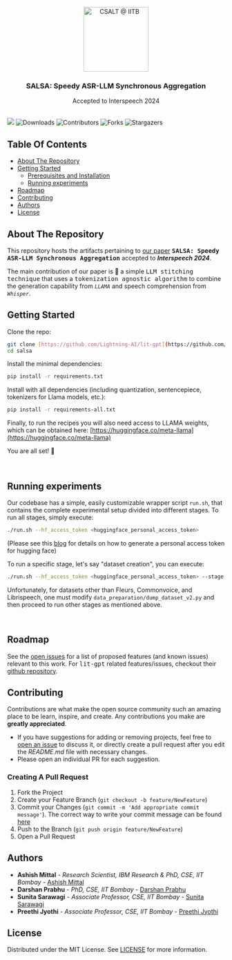 <p align="center">
  <a href="https://github.com/csalt-research">
    <img src="https://avatars.githubusercontent.com/u/43694569?s=200&v=4" alt="CSALT @ IITB" width="150" height="150">
  </a>
  <h3 align="center">SALSA: Speedy ASR-LLM Synchronous Aggregation</h3>
  <p align="center"> Accepted to Interspeech 2024
    <br/>
    <br/>
  </p>
</p>
  
<a href="#"> <img src="https://img.shields.io/badge/PDF-Arxiv-teal"></a> ![Downloads](https://img.shields.io/github/downloads/csalt-research/salsa/total.svg) ![Contributors](https://img.shields.io/github/contributors/csalt-research/salsa?color=dark-green) ![Forks](https://img.shields.io/github/forks/csalt-research/salsa?style=social) ![Stargazers](https://img.shields.io/github/stars/csalt-research/salsa?style=social) 

## Table Of Contents

* [About The Repository](#about-the-repository)
* [Getting Started](#getting-started)
  * [Prerequisites and Installation](#getting-started)
  * [Running experiments](#running-experiments)
* [Roadmap](#roadmap)
* [Contributing](#contributing)
* [Authors](#authors)
* [License](#license)
<!-- * [Citation](#citation) -->

## About The Repository

This repository hosts the artifacts pertaining to [our paper](#) **<samp>SALSA: Speedy ASR-LLM Synchronous Aggregation</samp>** accepted to ***Interspeech 2024***.

The main contribution of our paper is :mag_right: a simple <samp>LLM stitching technique</samp> that uses a <samp>tokenization agnostic algorithm</samp> to combine the generation capability from *`LLAMA`* and speech comprehension from *`Whisper`*.


## Getting Started

Clone the repo:

```bash
git clone [https://github.com/Lightning-AI/lit-gpt](https://github.com/csalt-research/salsa)
cd salsa
```

Install the minimal dependencies:

```bash
pip install -r requirements.txt
```

Install with all dependencies (including quantization, sentencepiece, tokenizers for Llama models, etc.):

```bash
pip install -r requirements-all.txt
```

Finally, to run the recipes you will also need access to LLAMA weights, which can be obtained here: [https://huggingface.co/meta-llama](https://huggingface.co/meta-llama)


You are all set! 🎉

&nbsp;


## Running experiments

Our codebase has a simple, easily customizable wrapper script `run.sh`, that contains the complete experimental setup divided into different stages. To run all stages, simply execute: 

```bash
./run.sh --hf_access_token <huggingface_personal_access_token>
```

(Please see this [blog]([tutorials/finetune_adapter.md](https://huggingface.co/docs/hub/en/security-tokens)) for details on how to generate a personal access token for hugging face)

To run a specific stage, let's say "dataset creation", you can execute:

```bash
./run.sh --hf_access_token <huggingface_personal_access_token> --stage 1 --stop_stage 1
```

Unfortunately, for datasets other than Fleurs, Commonvoice, and Librispeech, one must modify `data_preparation/dump_dataset_v2.py` and then proceed to run other stages as mentioned above.

&nbsp;

## Roadmap

See the [open issues](https://github.com/csalt-research/salsa/issues) for a list of proposed features (and known issues) relevant to this work. For <samp>lit-gpt</samp> related features/issues, checkout their [github repository](https://github.com/Lightning-AI/litgpt).

## Contributing

Contributions are what make the open source community such an amazing place to be learn, inspire, and create. Any contributions you make are **greatly appreciated**.
* If you have suggestions for adding or removing projects, feel free to [open an issue](https://github.com/csalt-research/salsa/issues/new) to discuss it, or directly create a pull request after you edit the *README.md* file with necessary changes.
* Please open an individual PR for each suggestion.

### Creating A Pull Request

1. Fork the Project
2. Create your Feature Branch (`git checkout -b feature/NewFeature`)
3. Commit your Changes (`git commit -m 'Add appropriate commit message'`). The correct way to write your commit message can be found [here](https://www.conventionalcommits.org/en/v1.0.0/)
4. Push to the Branch (`git push origin feature/NewFeature`)
5. Open a Pull Request

## Authors

* **Ashish Mittal** - *Research Scientist, IBM Research & PhD, CSE, IIT Bombay* - [Ashish Mittal](https://www.linkedin.com/in/ashish-mittal-6720663a/)
* **Darshan Prabhu** - *PhD, CSE, IIT Bombay* - [Darshan Prabhu](https://www.linkedin.com/in/darshan-prabhu/)
* **Sunita Sarawagi** - *Associate Professor, CSE, IIT Bombay* - [Sunita Sarawagi](https://www.cse.iitb.ac.in/~sunita/)
* **Preethi Jyothi** - *Associate Professor, CSE, IIT Bombay* - [Preethi Jyothi](https://www.cse.iitb.ac.in/~pjyothi/)


<!--- 
## Citation

If you use this code for your research, please consider citing our work.

```bibtex
@misc{prabhu2023accented,
      title={Accented Speech Recognition With Accent-specific Codebooks}, 
      author={Darshan Prabhu and Preethi Jyothi and Sriram Ganapathy and Vinit Unni},
      year={2023},
      eprint={2310.15970},
      archivePrefix={arXiv},
      primaryClass={cs.CL}
}
```
--->

## License

Distributed under the MIT License. See [LICENSE](https://github.com/csalt-research/accented-codebooks-asr/blob/main/LICENSE.md) for more information.
